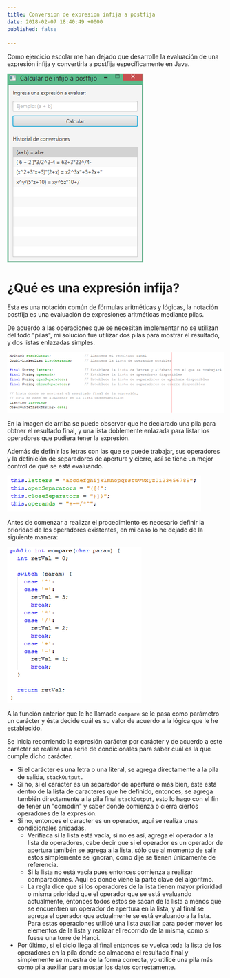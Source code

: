 ```yaml
---
title: Conversion de expresion infija a postfija
date: 2018-02-07 18:40:49 +0000
published: false

---
```

Como ejercicio escolar me han dejado que desarrolle la evaluación de una expresión infija y convertirla a postfija específicamente en Java.

![](assets/img/aplicacion.PNG)

# ¿Qué es una expresión infija?

Esta es una notación común de fórmulas aritméticas y lógicas, la notación postfija es una evaluación de expresiones aritméticas mediante pilas.

De acuerdo a las operaciones que se necesitan implementar no se utilizan del todo "pilas", mi solución fue utilizar dos pilas para mostrar el resultado, y dos listas enlazadas simples.

![](assets/img/variables.PNG)

En la imagen de arriba se puede observar que he declarado una pila para obtner el resultado final, y una lista doblemente enlazada para listar los operadores que pudiera tener la expresión.

Además de definir las letras con las que se puede trabajar, sus operadores y la definición de separadores de apertura y cierre, así se tiene un mejor control de qué se está evaluando.

![](assets/img/variables_2.PNG)

Antes de comenzar a realizar el procedimiento es necesario definir la prioridad de los operadores existentes, en mi caso lo he dejado de la siguiente manera:

![](assets/img/prioridad_de_operadores.PNG)

A la función anterior que le he llamado `compare` se le pasa como parámetro un carácter y ésta decide cuál es su valor de acuerdo a la lógica que le he establecido.

Se inicia recorriendo la expresión carácter por carácter y de acuerdo a este carácter se realiza una serie de condicionales para saber cuál es la que cumple dicho carácter.

* Si el carácter es una letra o una literal, se agrega directamente a la pila de salida,  `stackOutput.`
* Si no, si el carácter es un separador de apertura o más bien, éste está dentro de la lista de caracteres que he definido, entonces, se agrega también directamente a la pila final `stackOutput`, esto lo hago con el fin de tener un "comodín" y saber dónde comienza o cierra ciertos operadores de la expresión.
* Si no, entonces el caracter es un operador, aquí se realiza unas condicionales anidadas.
  * Verifiaca si la lista está vacía, si no es así, agrega el operador a la lista de operadores, cabe decir que si el operador es un operador de apertura tamibén se agrega a  la lista, sólo que al momento de salir estos simplemente se ignoran, como dije se tienen únicamente de referencia.
  * Si la lista no está vacía pues entonces comienza a realizar comparaciones. Aquí es donde viene la parte clave del algoritmo.
  * La regla dice que si los operadores de la lista tienen mayor prioridad o misma prioridad que el operador que se está evaluando actualmente, entonces todos estos se sacan de la lista a menos que se encuentren un operador de apertura en la lista, y al final se agrega el operador que actualmente se está evaluando a la lista. Para estas operaciones utilicé una lista auxiliar para poder mover los elementos de la lista y realizar el recorrido de la misma, como si fuese una torre de Hanoi.
* Por último, si el ciclo llega al final entonces se vuelca toda la lista de los operadores en la pila donde se almacena el resultado final y simplemente se muestra de  la forma correcta, yo utilicé una pila más como pila auxiliar para mostar los datos correctamente.